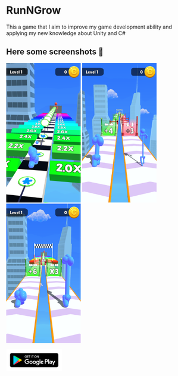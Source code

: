 # RunNGrow
This a game that I aim to improve my game development ability and applying my new knowledge about Unity and C#

## Here some screenshots 📱
<img src="Images/3.webp" width="200" height="375">  <img src="Images/2.webp" width="200" height="375">    <img src="Images/1.webp" width="200" height="375">

<a href="https://play.google.com/store/apps/details?id=com.atlamgames.stickyblob">
<img src="Images/PlayStoreLink.webp" width="150"></a>
